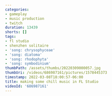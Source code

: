 ```yaml
---
categories:
- gameplay
- music production
- twitch
duration: 13439
shorts: []
tags:
- fl studio
- shenzhen solitaire
- 'song: chrysophyceae'
- 'song: diatoma'
- 'song: rhodophyta'
- 'song: symbodinium'
thumbPath: /assets/thumbs/20220309000057.jpg
thumbUri: /videos/686987161/pictures/1578445373
timestamp: 2022-03-08T18:00:57-06:00
title: making some chill music in FL Studio
videoId: '686987161'
---
```

